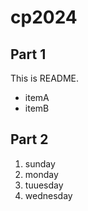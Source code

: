 # cp2024

## Part 1
This is README.
- itemA
- itemB

## Part 2
1. sunday
1. monday
1. tuuesday
1. wednesday
